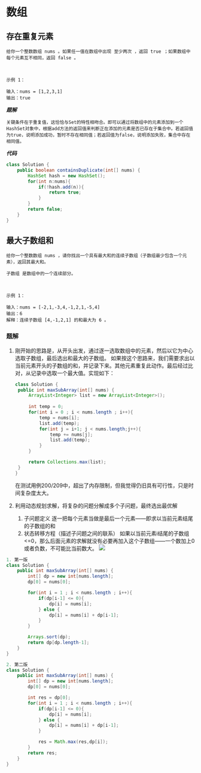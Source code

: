 # 数组
## 存在重复元素
```
给你一个整数数组 nums 。如果任一值在数组中出现 至少两次 ，返回 true ；如果数组中每个元素互不相同，返回 false 。

 

示例 1：

输入：nums = [1,2,3,1]
输出：true

```

***题解***
```
关键条件在于重复值，这恰恰与Set的特性相吻合。即可以通过将数组中的元素添加到一个HashSet对象中，根据add方法的返回值来判断正在添加的元素是否已存在于集合中。若返回值为true，说明添加成功，暂时不存在相同值；若返回值为false，说明添加失败，集合中存在相同值。
```

***代码***
```java
class Solution {
    public boolean containsDuplicate(int[] nums) {
        HashSet hash = new HashSet();
        for(int n:nums){
            if(!hash.add(n)){
                return true;
            }
        }
        return false;
    }
}
```



## 最大子数组和
```
给你一个整数数组 nums ，请你找出一个具有最大和的连续子数组（子数组最少包含一个元素），返回其最大和。

子数组 是数组中的一个连续部分。

 

示例 1：

输入：nums = [-2,1,-3,4,-1,2,1,-5,4]
输出：6
解释：连续子数组 [4,-1,2,1] 的和最大为 6 。

```

### 题解  
1. 刚开始的思路是，从开头出发，通过逐一选取数组中的元素，然后以它为中心选取子数组，最后选出和最大的子数组。 如果按这个思路来，我们需要求出以当前元素开头的子数组的和，并记录下来。其他元素重复此动作。最后经过比对，从记录中选取一个最大值。实现如下：
   ```java
   class Solution {
    public int maxSubArray(int[] nums) {
        ArrayList<Integer> list = new ArrayList<Integer>();
        
        int temp = 0;
        for(int i = 0 ; i < nums.length ; i++){
            temp = nums[i];
            list.add(temp);
            for(int j = i+1; j < nums.length;j++){
                temp += nums[j];
                list.add(temp);
            }
        }

        return Collections.max(list);
    }
   }
   ```
   在测试用例200/209中，超出了内存限制，但我觉得仍旧具有可行性，只是时间复杂度太大。

2. 利用动态规划求解，将复杂的问题分解成多个子问题，最终选出最优解
   1. 子问题定义
     逐一把每个元素当做是最后一个元素——即求以当前元素结尾的子数组的和
   2. 状态转移方程（描述子问题之间的联系）
     如果以当前元素i结尾的子数组<=0，那么后面元素的求解就没有必要再加入这个子数组——一个数加上0或者负数，不可能比当前数大。
     ![](https://s3.bmp.ovh/imgs/2022/03/849139261e9441a9.png)
    
```java
1. 第一版
class Solution {
    public int maxSubArray(int[] nums) {
        int[] dp = new int[nums.length];
        dp[0] = nums[0];

        for(int i = 1 ; i < nums.length ; i++){
            if(dp[i-1] <= 0){
                dp[i] = nums[i];
            } else {
                dp[i] = nums[i] + dp[i-1];
            }
        }

        Arrays.sort(dp);
        return dp[dp.length-1];
    }
}

2. 第二版
class Solution {
    public int maxSubArray(int[] nums) {
        int[] dp = new int[nums.length];
        dp[0] = nums[0];

        int res = dp[0];
        for(int i = 1 ; i < nums.length ; i++){
            if(dp[i-1] <= 0){
                dp[i] = nums[i];
            } else {
                dp[i] = nums[i] + dp[i-1];
            }

            res = Math.max(res,dp[i]);
        }
        return res;
    }
} 